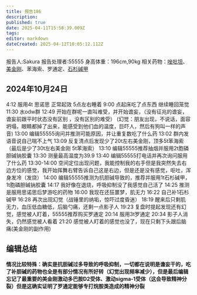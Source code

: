 ```yaml
---
title: 报告186
description: 
published: true
date: 2025-04-11T15:58:39.009Z
tags: 
editor: markdown
dateCreated: 2025-04-12T10:05:12.112Z
---
```


报告人:Sakura
报告处理者:55555
身高体重：196cm,90kg
相关药物：[唑吡坦](/drug/思诺思)、[美金刚](/drug/MMT)、苯海索、罗通定、[石杉碱甲](/drug/ChEI)

2024年10月24日
-
4:12 服用4t 思诺思 正常起效 5点左右睡着
9:00 点起床吃了点东西 继续睡回笼觉
11:30 水odw群
12:49 开始在群呢一直叫难受，并开始谵妄，（没有征兆的谵妄，谵妄前跟平时状态没有区别 ，没有区别的难受）
(幻觉：朋友出现，不说话，面容坍塌，眼睛都掉了出来，能感受到他们血的温度，巨吓人，然后有狗叫一样的声音)
13:00 编辑55555询问并推测可能原因，并让重复数吃了什么药
13:02 群内发语音说自己喘不上气
13:09 反复清点后发现少了20t左右美金刚，顶多5t苯海索（最后是少了30t左右美金刚 5t苯海索）
13:10 编辑55555推荐抽烟并服用2t胞磷胆碱钠胶囊
13:30 测量最高温度为39.9
13:40 编辑55555打电话并再次询问服用了什么药
13:30-14:00 空间定位出现问题，我能控制我的右手但是我突然失去右边方位的感觉，我开始挥舞右臂告诉自己这是右边，但是还是没有感觉，呕吐，浑身发冷（发烧）
14:00 编辑55555推测为抗胆碱导致的，推荐并服用1t石杉碱甲，1t胞磷胆碱钠胶囊
14:17 我好像在退烧，呼吸抑制没了我感觉自己活了
14:25 推测是服用思诺思后梦游吃的药物
16:00 我现在还狂噩梦，肌无力
16:22 自己补1石杉碱甲
16:28 再次出现幻觉（战锤里的纳垢，惊吓过度昏迷）
18:19 醒来后只剩肌无力，血压低血糖低，后脑勺痛，还剩一点影子人
19:23 复盘时提起发现还有幻觉，感觉被人盯着，55555推荐购买罗通定
20:14 服用3t罗通定
20:34 影子人消失，仍然感觉被人看着
21:20 感觉被人盯着的感觉也没了，现在只剩下头跟后脑痛(美金刚的副作用)

编辑总结
-
**情况比较特殊：确实是抗胆碱过多导致的呼吸抑制，一切都在说明是谵妄干的，吃了补胆碱的药物也全是有部分情况有所好转（幻觉出现频率减少），但是最后编辑忘记了最重要的美金刚激动多巴胺D2受体、激动sigma-1受体（这会导致精神分裂）但是这确实证明了罗通定能够专打烷胺类造成的精神分裂**

